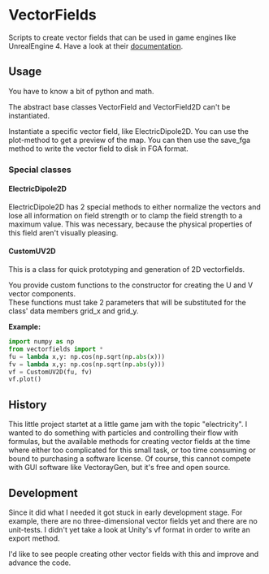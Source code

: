 # VectorFields
Scripts to create vector fields that can be used in game engines like UnrealEngine 4.
Have a look at their [documentation](https://docs.unrealengine.com/en-us/Engine/Rendering/ParticleSystems/VectorFields).

## Usage
You have to know a bit of python and math.

The abstract base classes VectorField and VectorField2D can't be instantiated.

Instantiate a specific vector field, like ElectricDipole2D. You can use the plot-method to get a preview of the map.
You can then use the save_fga method to write the vector field to disk in FGA format.

### Special classes
#### ElectricDipole2D
ElectricDipole2D has 2 special methods to either normalize the vectors and lose all information on field strength or to clamp the field strength to a maximum value. This was necessary, because the physical properties of this field aren't visually pleasing.

#### CustomUV2D
This is a class for quick prototyping and generation of 2D vectorfields.

You provide custom functions to the constructor for creating the U and V vector components.  
These functions must take 2 parameters that will be substituted for the class' data members grid_x and grid_y.

__Example:__
```python
import numpy as np
from vectorfields import *   
fu = lambda x,y: np.cos(np.sqrt(np.abs(x)))  
fv = lambda x,y: np.cos(np.sqrt(np.abs(y)))  
vf = CustomUV2D(fu, fv)
vf.plot()
```  

## History
This little project startet at a little game jam with the topic "electricity". I wanted to do something with particles and controlling their flow with formulas, but the available methods for creating vector fields at the time where either too complicated for this small task, or too time consuming or bound to purchasing a software license. Of course, this cannot compete with GUI software like VectorayGen, but it's free and open source.

## Development
Since it did what I needed it got stuck in early development stage. For example, there are no three-dimensional vector fields yet and there are no unit-tests.
I didn't yet take a look at Unity's vf format in order to write an export method.

I'd like to see people creating other vector fields with this and improve and advance the code.
